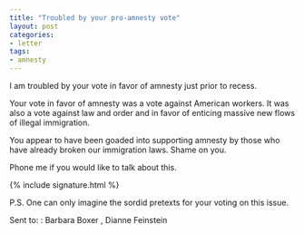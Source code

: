 ```yaml
---
title: "Troubled by your pro-amnesty vote"
layout: post
categories:
- letter
tags:
- amnesty
---
```


I am troubled by your vote in favor of amnesty just prior to recess. 

Your vote in favor of amnesty was a vote against American workers. It was also a vote against law and order and in favor of enticing massive new flows of illegal immigration. 

You appear to have been goaded into supporting amnesty by those who have already broken our immigration laws. Shame on you.

Phone me if you would like to talk about this.

{% include signature.html %}

P.S. One can only imagine the sordid pretexts for your voting on this issue.

Sent to:
: Barbara Boxer
, Dianne Feinstein